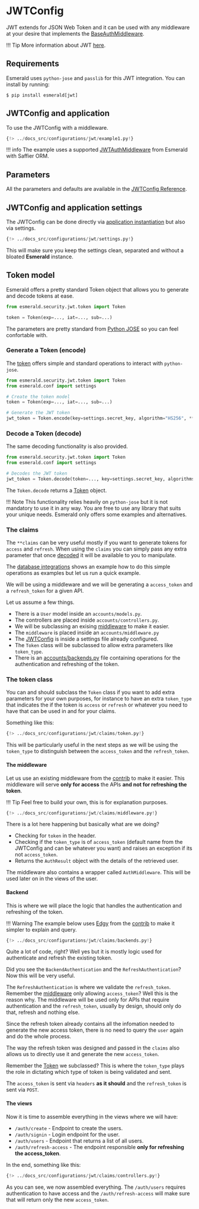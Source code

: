 # JWTConfig

JWT extends for JSON Web Token and it can be used with any middleware at your desire that implements the
[BaseAuthMiddleware](../middleware/middleware.md#baseauthmiddleware).

!!! Tip
    More information about JWT
    <a href="https://jwt.io/introduction" target='_blank'>here</a>.

## Requirements

Esmerald uses `python-jose` and `passlib` for this JWT integration. You can install by running:

```shell
$ pip install esmerald[jwt]
```

## JWTConfig and application

To use the JWTConfig with a middleware.

```python hl_lines="5 8-10 12"
{!> ../docs_src/configurations/jwt/example1.py!}
```

!!! info
    The example uses a supported [JWTAuthMiddleware](../databases/saffier/middleware.md#jwtauthmiddleware)
    from Esmerald with Saffier ORM.

## Parameters

All the parameters and defaults are available in the [JWTConfig Reference](../references/configurations/jwt.md).

## JWTConfig and application settings

The JWTConfig can be done directly via [application instantiation](#jwtconfig-and-application) but also via settings.

```python
{!> ../docs_src/configurations/jwt/settings.py!}
```

This will make sure you keep the settings clean, separated and without a bloated **Esmerald** instance.

## Token model

Esmerald offers a pretty standard Token object that allows you to generate and decode tokens at ease.

```python
from esmerald.security.jwt.token import Token

token = Token(exp=..., iat=..., sub=...)
```

The parameters are pretty standard from
<a href="https://python-jose.readthedocs.io/en/latest/" target='_blank'>Python JOSE</a> so you can feel
confortable with.

### Generate a Token (encode)

The [token](#token-model) offers simple and standard operations to interact with `python-jose`.

```python
from esmerald.security.jwt.token import Token
from esmerald.conf import settings

# Create the token model
token = Token(exp=..., iat=..., sub=...)

# Generate the JWT token
jwt_token = Token.encode(key=settings.secret_key, algorithm="HS256", **claims)
```

### Decode a Token (decode)

The same decoding functionality is also provided.

```python
from esmerald.security.jwt.token import Token
from esmerald.conf import settings

# Decodes the JWT token
jwt_token = Token.decode(token=..., key=settings.secret_key, algorithms=["HS256"])
```

The `Token.decode` returns a [Token](#token-model) object.

!!! Note
    This functionality relies heavily on `python-jose` but it is not mandatory to use it in any way.
    You are free to use any library that suits your unique needs. Esmerald only offers some examples and alternatives.

### The claims

The `**claims` can be very useful mostly if you want to generate tokens for `access` and `refresh`.
When using the `claims` you can simply pass any extra parameter that once [decoded](#decode-a-token-encode)
it will be available to you to manipulate.

The [database integrations](../databases/edgy/example.md) shows an example how to do this simple
operations as examples but let us run a quick example.

We will be using a middleware and we will be generating a `access_token` and a `refresh_token`
for a given API.

Let us assume a few things.

* There is a `User` model inside an `accounts/models.py`.
* The controllers are placed inside `accounts/controllers.py`.
* We will be subclassing an exising [middleware](../databases/edgy/middleware.md) to make it easier.
* The `middleware` is placed inside an `accounts/middleware.py`
* The [JWTConfig](#jwtconfig) is inside a settings file already configured.
* The `Token` class will be subclassed to allow extra parameters like `token_type`.
* There is an [accounts/backends.py](#backend) file containing operations for the authentication and refreshing of the token.

### The token class

You can and should subclass the `Token` class if you want to add extra parameters for your own
purposes, for instance to have an extra `token_type` that indicates the if the token is `access`
or `refresh` or whatever you need to have that can be used in and for your claims.

Something like this:

```python
{!> ../docs_src/configurations/jwt/claims/token.py!}
```

This will be particularly useful in the next steps as we will be using the `token_type` to distinguish
between the `access_token` and the `refresh_token`.

#### The middleware

Let us use an existing middleware from the [contrib](../databases/edgy/middleware.md) to make it easier.
This middleware will serve **only for access** the APIs **and not for refreshing the token**.

!!! Tip
    Feel free to build your own, this is for explanation purposes.

```python
{!> ../docs_src/configurations/jwt/claims/middleware.py!}
```

There is a lot here happening but basically what are we doing?

* Checking for `token` in the header.
* Checking if the `token_type` is of `access_token` (default name from the JWTConfig and can be whatever you want) and raises
an exception if its not `access_token`.
* Returns the `AuthResult` object with the details of the retrieved user.

The middleware also contains a wrapper called `AuthMiddleware`. This will be used later on in the views of the user.

#### Backend

This is where we will place the logic that handles the authentication and refreshing of the token.

!!! Warning
    The example below uses [Edgy](https://edgy.tarsild.io) from the [contrib](../databases/edgy/models.md)
    to make it simpler to explain and query.

```python
{!> ../docs_src/configurations/jwt/claims/backends.py!}
```

Quite a lot of code, right? Well yes but it is mostly logic used for authenticate and refresh the existing
token.

Did you see the `BackendAuthentication` and the `RefreshAuthentication`? Now this will be very useful.

The `RefreshAuthentication` is where we validate the `refresh_token`. Remember the [middleware](#the-middleware)
only allowing `access_token`? Well this is the reason why. The middleware will be used only
for APIs that require authentication and the `refresh_token`, usually by design, should only do that,
refresh and nothing else.

Since the refresh token already contains all the infomation needed to generate the new access token,
there is no need to query the `user` again and do the whole process.

The way the refresh token was designed and passed in the `claims` also allows us to directly use it
and generate the new `access_token`.

Remember the [Token](#the-token-class) we subclassed? This is where the `token_type` plays the role
in dictating which type of token is being validated and sent.

The `access_token` is sent via `headers` **as it should** and the `refresh_token` is sent via `POST`.

#### The views

Now it is time to assemble everything in the views where we will have:

* `/auth/create` - Endpoint to create the users.
* `/auth/signin` - Login endpoint for the user.
* `/auth/users` - Endpoint that returns a list of all users.
* `/auth/refresh-access` - The endpoint responsible **only for refreshing the access_token**.

In the end, something like this:


```python
{!> ../docs_src/configurations/jwt/claims/controllers.py!}
```

As you can see, we now assembled everything. The `/auth/users` requires authentication to have
access and the `/auth/refresh-access` will make sure that will return only the new `access_token`.
